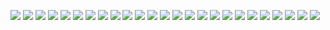 ![](https://asset.cml.dev/eb6a91281e887b947c80125dba2ae57c7253ecc6?cml=png)
![](https://asset.cml.dev/3ddd42ef4fc6f7e1f788f04d68e5404018eb5bf6?cml=png)
![](https://asset.cml.dev/c93de05b6b6506a147e4438eaa484bd8bb7e45cd?cml=png)
![](https://asset.cml.dev/584d66b93db616248163c8dbdefab487b72ce152?cml=png)
![](https://asset.cml.dev/4a14383035db463b27ee4fe53e0c62ed3b2b5b85?cml=png)
![](https://asset.cml.dev/39c62d01508644f1795387d19daa2beb9ba7da93?cml=png)
![](https://asset.cml.dev/39c62d01508644f1795387d19daa2beb9ba7da93?cml=png)
![](https://asset.cml.dev/39c62d01508644f1795387d19daa2beb9ba7da93?cml=png)
![](https://asset.cml.dev/39c62d01508644f1795387d19daa2beb9ba7da93?cml=png)
![](https://asset.cml.dev/39c62d01508644f1795387d19daa2beb9ba7da93?cml=png)
![](https://asset.cml.dev/dc78c92e63e801f6d86324284074ecb59437e806?cml=png)
![](https://asset.cml.dev/1341cb3894664fe7034c13893c0bc940c0652cbc?cml=png)
![](https://asset.cml.dev/f46c9d9a101e829f6cd957a3f34898b10308693c?cml=png)
![](https://asset.cml.dev/3d0dd78ca245a29e739f0fb17e7cc7417f4b7424?cml=png)
![](https://asset.cml.dev/3b19b51eee6c4654b46c68ed3992bb239c0a7e07?cml=png)
![](https://asset.cml.dev/b8711b6a1328e78bdd01dd3d839819e4d37cf92f?cml=png)
![](https://asset.cml.dev/fdb07ee95d46976c3d4b9faefb8db92be2ab8f40?cml=png)
![](https://asset.cml.dev/5be6252ec6a382092892dff0b84c4fd39e866962?cml=png)
![](https://asset.cml.dev/58b3d0cea1c2dce0f13158f9c3cfdcbea43a9f27?cml=png)
![](https://asset.cml.dev/53603a6580bff76d681de944ddefb33111d64018?cml=png)
![](https://asset.cml.dev/da4459dd053bcba96e916ca3fc883ca45793827d?cml=png)
![](https://asset.cml.dev/fde917cb0298b545f09f18f0e54f95bcf667bbed?cml=png)
![](https://asset.cml.dev/1fa52ba2cba9b27af7085dac28ee36b76762a047?cml=png)
![](https://asset.cml.dev/7b60b985a0df5d10b135924cd5e610a253629347?cml=png)
![](https://asset.cml.dev/dc392d54107aba46d60af6160e876463d76ae572?cml=png)
